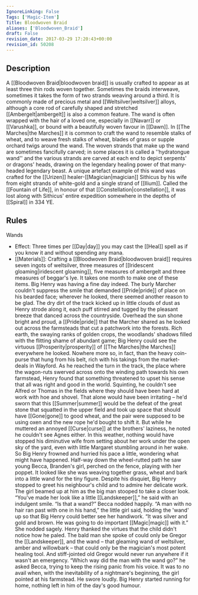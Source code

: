```yaml
---
IgnoreLinking: False
Tags: ['Magic-Item']
Title: Bloodwoven Braid
aliases: ['Bloodwoven_Braid']
draft: False
revision_date: 2017-03-29 17:20:43+00:00
revision_id: 50208
---
```


## Description
A [[Bloodwoven Braid|bloodwoven braid]] is usually crafted to appear as at least three thin rods woven together. Sometimes the braids interweave, sometimes it takes the form of two strands weaving around a third. It is commonly made of precious metal and [[Weltsilver|weltsilver]] alloys, although a core rod of carefully shaped and stretched [[Ambergelt|ambergelt]] is also a common feature. The wand is often wrapped with the hair of a loved one, especially in [[Navarr]] or [[Varushka]], or bound with a beautifully woven favour in [[Dawn]]. In [[The Marches|the Marches]] it is common to craft the wand to resemble stalks of wheat, and to weave fresh stalks of wheat, blades of grass or supple orchard twigs around the wand.
The woven strands that make up the wand are sometimes fancifully carved; in some places it is called a ''hydratongue wand'' and the various strands are carved at each end to depict serpents' or dragons' heads, drawing on the legendary healing power of that many-headed legendary beast. 
A unique artefact example of this wand was crafted for the [[Urizen]] healer-[[Magician|magician]] Sithicus by his wife from eight strands of white-gold and a single strand of [[Ilium]]. Called the [[Fountain of Life]], in honour of that [[Constellation|constellation]], it was lost along with Sithicus' entire expedition somewhere in the depths of [[Spiral]] in 334 YE.
## Rules
Wands
* Effect: Three times per [[Day|day]] you may cast the [[Heal]] spell as if you know it and without spending any mana.
* [[Materials]]: Crafting a [[Bloodwoven Braid|bloodwoven braid]] requires seven ingots of weltsilver, three measures of [[Iridescent gloaming|iridescent gloaming]], five measures of ambergelt and three measures of beggar's lye. It takes one month to make one of these items.
Big Henry was having a fine day indeed. The burly Marcher couldn't suppress the smile that demanded [[Pride|pride]] of place on his bearded face; wherever he looked, there seemed another reason to be glad.
The dry dirt of the track kicked up in little clouds of dust as Henry strode along it, each puff stirred and tugged by the pleasant breeze that danced across the countryside. Overhead the sun shone bright and proud, a [[Pride|pride]] that the Marcher shared as he looked out across the farmsteads that cut a patchwork into the forests. Rich earth, the swaying ranks of golden crops, the woodlands' shadows filled with the flitting shame of abundant game; Big Henry could see the virtuous [[Prosperity|prosperity]] of [[The Marches|the Marches]] everywhere he looked. Nowhere more so, in fact, than the heavy coin-purse that hung from his belt, rich with his takings from the market-deals in Wayford.
As he reached the turn in the track, the place where the wagon-ruts swerved across onto the winding path towards his own farmstead, Henry found that something threatened to upset his sense that all was right and good in the world. Squinting, he couldn't see Alfred or Thomas in the fields where they should have been hard at work with hoe and shovel. That alone would have been irritating – he'd sworn that this [[Summer|summer]] would be the defeat of the great stone that squatted in the upper field and took up space that should have [[Gone|gone]] to good wheat, and the pair were supposed to be using oxen and the new rope he'd bought to shift it. But while he muttered an annoyed [[Curse|curse]] at the brothers' laziness, he noted he couldn't see Agnes either. In this weather, nothing would have stopped his diminutive wife from setting about her work under the open sky of the yard, even with little Margaret stumbling around in her wake.
So Big Henry frowned and hurried his pace a little, wondering what might have happened. Half-way down the wheel-rutted path he saw young Becca, Branden's girl, perched on the fence, playing with her poppet. It looked like she was weaving together grass, wheat and bark into a little wand for the tiny figure.
Despite his disquiet, Big Henry stopped to greet his neighbour's child and to admire her delicate work. The girl beamed up at him as the big man stooped to take a closer look. “You've made her look like a little [[Landskeeper]],” he said with an indulgent smile. “Is that a wand?”
Becca nodded happily. “A man with no hair ran past with one in his hand,” the little girl said, holding the 'wand' up so that Big Henry could better see her handiwork. “It was silver and gold and brown. He was going to do important [[Magic|magic]] with it.” She nodded sagely.
Henry thanked the virtues that the child didn't notice how he paled. The bald man she spoke of could only be Gregor the [[Landskeeper]], and the wand – that gleaming wand of weltsilver, amber and willowbark – that could only be the magician's most potent healing tool.
And stiff-jointed old Gregor would never run anywhere if it wasn't an emergency.
“Which way did the man with the wand go?” he asked Becca, trying to keep the rising panic from his voice. It was to no avail when, with the inevitability of a nightmare's beginning, the girl pointed at his farmstead. He swore loudly.
Big Henry started running for home, nothing left in him of the day's good humour.